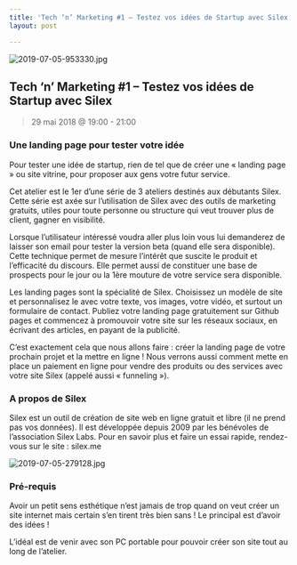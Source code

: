 ```yaml
---
title: 'Tech ‘n’ Marketing #1 – Testez vos idées de Startup avec Silex'
layout: post

---
```


![2019-07-05-953330.jpg](http://lexoyo.me/silexlabs.org//assets/2019-07-05-953330.jpg)


## Tech ‘n’ Marketing #1 – Testez vos idées de Startup avec Silex

> 29 mai 2018 @ 19:00 - 21:00

### Une landing page pour tester votre idée

Pour tester une idée de startup, rien de tel que de créer une « landing page » ou site vitrine, pour proposer aux gens votre futur service.

Cet atelier est le 1er d’une série de 3 ateliers destinés aux débutants Silex. Cette série est axée sur l’utilisation de Silex avec des outils de marketing gratuits, utiles pour toute personne ou structure qui veut trouver plus de client, gagner en visibilité.

Lorsque l’utilisateur intéressé voudra aller plus loin vous lui demanderez de laisser son email pour tester la version beta (quand elle sera disponible). Cette technique permet de mesure l’intérêt que suscite le produit et l’efficacité du discours. Elle permet aussi de constituer une base de prospects pour le jour ou la 1ère mouture de votre service sera disponible.

Les landing pages sont la spécialité de Silex. Choisissez un modèle de site et personnalisez le avec votre texte, vos images, votre vidéo, et surtout un formulaire de contact. Publiez votre landing page gratuitement sur Github pages et commencez à promouvoir votre site sur les réseaux sociaux, en écrivant des articles, en payant de la publicité.

C’est exactement cela que nous allons faire : créer la landing page de votre prochain projet et la mettre en ligne ! Nous verrons aussi comment mette en place un paiement en ligne pour vendre des produits ou des services avec votre site Silex (appelé aussi « funneling »).

### A propos de Silex

Silex est un outil de création de site web en ligne gratuit et libre (il ne prend pas vos données). Il est développée depuis 2009 par les bénévoles de l’association Silex Labs. Pour en savoir plus et faire un essai rapide, rendez-vous sur le site : silex.me


![2019-07-05-279128.jpg](http://lexoyo.me/silexlabs.org//assets/2019-07-05-279128.jpg)

### Pré-requis

Avoir un petit sens esthétique n’est jamais de trop quand on veut créer un site internet mais certain s’en tirent très bien sans ! Le principal est d’avoir des idées !

L’idéal est de venir avec son PC portable pour pouvoir créer son site tout au long de l’atelier.